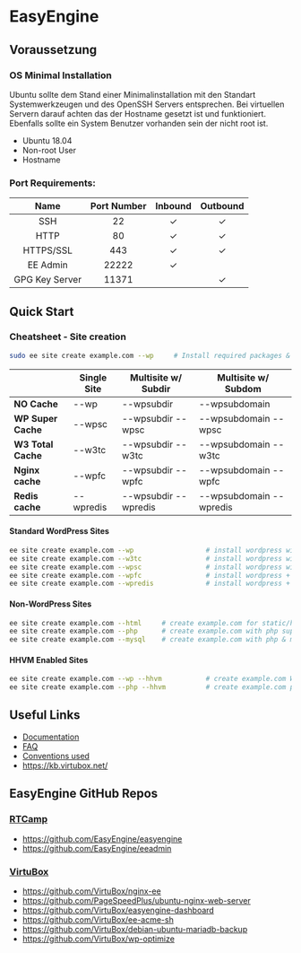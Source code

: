 # EasyEngine

## Voraussetzung

### OS Minimal Installation

Ubuntu sollte dem Stand einer Minimalinstallation mit den Standart Systemwerkzeugen und des OpenSSH Servers entsprechen. Bei virtuellen Servern darauf achten das der Hostname gesetzt ist und funktioniert. Ebenfalls sollte ein System Benutzer vorhanden sein der nicht root ist. 

- Ubuntu 18.04
- Non-root User
- Hostname

### Port Requirements:

| Name  | Port Number | Inbound | Outbound  |
|:-----:|:-----------:|:-------:|:---------:|
|SSH    |22           | ✓       |✓          |
|HTTP    |80           | ✓       |✓          |
|HTTPS/SSL    |443           | ✓       |✓          |
|EE Admin    |22222           | ✓       |          |
|GPG Key Server    |11371           |        |✓          |

## Quick Start

### Cheatsheet - Site creation

```bash
sudo ee site create example.com --wp     # Install required packages & setup WordPress on example.com
```

|                    |  Single Site  | 	Multisite w/ Subdir  |	Multisite w/ Subdom     |
|--------------------|---------------|-----------------------|--------------------------|
| **NO Cache**       |  --wp         |	--wpsubdir           |	--wpsubdomain           |
| **WP Super Cache** |	--wpsc       |	--wpsubdir --wpsc    |  --wpsubdomain --wpsc    |
| **W3 Total Cache** |  --w3tc       |	--wpsubdir --w3tc    |  --wpsubdomain --w3tc    |
| **Nginx cache**    |  --wpfc       |  --wpsubdir --wpfc    |  --wpsubdomain --wpfc    |
| **Redis cache**    |  --wpredis    |  --wpsubdir --wpredis |  --wpsubdomain --wpredis |

#### Standard WordPress Sites

```bash
ee site create example.com --wp                  # install wordpress without any page caching
ee site create example.com --w3tc                # install wordpress with w3-total-cache plugin
ee site create example.com --wpsc                # install wordpress with wp-super-cache plugin
ee site create example.com --wpfc                # install wordpress + nginx fastcgi_cache
ee site create example.com --wpredis             # install wordpress + nginx redis_cache
```

#### Non-WordPress Sites

```bash
ee site create example.com --html     # create example.com for static/html sites
ee site create example.com --php      # create example.com with php support
ee site create example.com --mysql    # create example.com with php & mysql support
```

#### HHVM Enabled Sites

```bash
ee site create example.com --wp --hhvm           # create example.com WordPress site with HHVM support
ee site create example.com --php --hhvm          # create example.com php site with HHVM support
```

## Useful Links

- [Documentation](https://easyengine.io/docs/)
- [FAQ](https://easyengine.io/faq/)
- [Conventions used](https://easyengine.io/wordpress-nginx/tutorials/conventions/)
- https://kb.virtubox.net/

## EasyEngine GitHub Repos

### [RTCamp](https://github.com/EasyEngine)

- https://github.com/EasyEngine/easyengine
- https://github.com/EasyEngine/eeadmin

### [VirtuBox](https://github.com/VirtuBox)

- https://github.com/VirtuBox/nginx-ee
- https://github.com/PageSpeedPlus/ubuntu-nginx-web-server
- https://github.com/VirtuBox/easyengine-dashboard
- https://github.com/VirtuBox/ee-acme-sh
- https://github.com/VirtuBox/debian-ubuntu-mariadb-backup
- https://github.com/VirtuBox/wp-optimize
